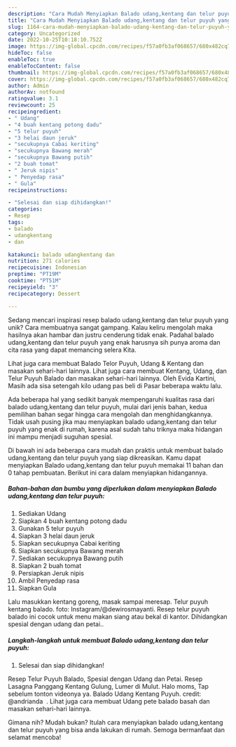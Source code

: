 ```yaml
---
description: "Cara Mudah Menyiapkan Balado udang,kentang dan telur puyuh yang Lezat"
title: "Cara Mudah Menyiapkan Balado udang,kentang dan telur puyuh yang Lezat"
slug: 1164-cara-mudah-menyiapkan-balado-udang-kentang-dan-telur-puyuh-yang-lezat
category: Uncategorized
date: 2022-10-25T10:18:10.752Z
image: https://img-global.cpcdn.com/recipes/f57a0fb3af068657/680x482cq70/balado-udangkentang-dan-telur-puyuh-foto-resep-utama.jpg
hideToc: false
enableToc: true
enableTocContent: false
thumbnail: https://img-global.cpcdn.com/recipes/f57a0fb3af068657/680x482cq70/balado-udangkentang-dan-telur-puyuh-foto-resep-utama.jpg
cover: https://img-global.cpcdn.com/recipes/f57a0fb3af068657/680x482cq70/balado-udangkentang-dan-telur-puyuh-foto-resep-utama.jpg
author: Admin
authorAv: notfound
ratingvalue: 3.1
reviewcount: 25
recipeingredient:
- " Udang"
- "4 buah kentang potong dadu"
- "5 telur puyuh"
- "3 helai daun jeruk"
- "secukupnya Cabai keriting"
- "secukupnya Bawang merah"
- "secukupnya Bawang putih"
- "2 buah tomat"
- " Jeruk nipis"
- " Penyedap rasa"
- " Gula"
recipeinstructions:

- "Selesai dan siap dihidangkan!"
categories:
- Resep
tags:
- balado
- udangkentang
- dan

katakunci: balado udangkentang dan 
nutrition: 271 calories
recipecuisine: Indonesian
preptime: "PT19M"
cooktime: "PT51M"
recipeyield: "3"
recipecategory: Dessert

---
```





Sedang mencari inspirasi resep balado udang,kentang dan telur puyuh yang unik? Cara membuatnya sangat gampang. Kalau keliru mengolah maka hasilnya akan hambar dan justru cenderung tidak enak. Padahal balado udang,kentang dan telur puyuh yang enak harusnya sih punya aroma dan cita rasa yang dapat memancing selera Kita.





Lihat juga cara membuat Balado Telor Puyuh, Udang &amp; Kentang dan masakan sehari-hari lainnya. Lihat juga cara membuat Kentang, Udang, dan Telur Puyuh Balado dan masakan sehari-hari lainnya. Oleh Evida Kartini, Masih ada sisa setengah kilo udang pas beli di Pasar beberapa waktu lalu.

Ada beberapa hal yang sedikit banyak mempengaruhi kualitas rasa dari balado udang,kentang dan telur puyuh, mulai dari jenis bahan, kedua pemilihan bahan segar hingga cara mengolah dan menghidangkannya. Tidak usah pusing jika mau menyiapkan balado udang,kentang dan telur puyuh yang enak di rumah, karena asal sudah tahu triknya maka hidangan ini mampu menjadi suguhan spesial.






Di bawah ini ada beberapa cara mudah dan praktis untuk membuat balado udang,kentang dan telur puyuh yang siap dikreasikan. Kamu dapat menyiapkan Balado udang,kentang dan telur puyuh memakai 11 bahan dan 0 tahap pembuatan. Berikut ini cara dalam menyiapkan hidangannya.

<!--inarticleads1-->

##### Bahan-bahan dan bumbu yang diperlukan dalam menyiapkan Balado udang,kentang dan telur puyuh:

1. Sediakan  Udang
1. Siapkan 4 buah kentang potong dadu
1. Gunakan 5 telur puyuh
1. Siapkan 3 helai daun jeruk
1. Siapkan secukupnya Cabai keriting
1. Siapkan secukupnya Bawang merah
1. Sediakan secukupnya Bawang putih
1. Siapkan 2 buah tomat
1. Persiapkan  Jeruk nipis
1. Ambil  Penyedap rasa
1. Siapkan  Gula


Lalu masukkan kentang goreng, masak sampai meresap. Telur puyuh kentang balado. foto: Instagram/@dewirosmayanti. Resep telur puyuh balado ini cocok untuk menu makan siang atau bekal di kantor. Dihidangkan spesial dengan udang dan petai.. 

<!--inarticleads2-->

##### Langkah-langkah untuk membuat Balado udang,kentang dan telur puyuh:


1. Selesai dan siap dihidangkan!

Resep Telur Puyuh Balado, Spesial dengan Udang dan Petai. Resep Lasagna Panggang Kentang Gulung, Lumer di Mulut. Halo moms, Tap sebelum tonton videonya ya. Balado Udang Kentang Puyuh⁣. credit: @andrianda ⁣ ⁣. Lihat juga cara membuat Udang pete balado basah dan masakan sehari-hari lainnya. 

Gimana nih? Mudah bukan? Itulah cara menyiapkan balado udang,kentang dan telur puyuh yang bisa anda lakukan di rumah. Semoga bermanfaat dan selamat mencoba!
